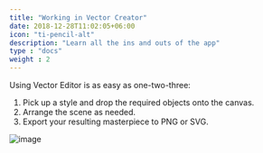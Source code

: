 ```yaml
---
title: "Working in Vector Creator"
date: 2018-12-28T11:02:05+06:00
icon: "ti-pencil-alt"
description: "Learn all the ins and outs of the app"
type : "docs"
weight : 2
---
```



Using Vector Editor is as easy as one-two-three:

1. Pick up a style and drop the required objects onto the canvas.
2. Arrange the scene as needed.
3. Export your resulting masterpiece to PNG or SVG.

![image](/images/editor.gif)

